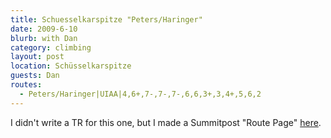 ```yaml
---
title: Schuesselkarspitze "Peters/Haringer"
date: 2009-6-10
blurb: with Dan
category: climbing
layout: post
location: Schüsselkarspitze
guests: Dan
routes:
  - Peters/Haringer|UIAA|4,6+,7-,7-,7-,6,6,3+,3,4+,5,6,2
---
```


I didn't write a TR for this one, but I made a Summitpost
"Route Page" [here](https://www.summitpost.org/route/523558/Southeast-Face-Peters-Haringer-.html).

